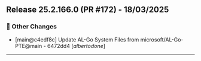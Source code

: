 ## Release 25.2.166.0 (PR #172) - 18/03/2025
### 🔧 Other Changes
  * [main@c4edf8c] Update AL-Go System Files from microsoft/AL-Go-PTE@main - 6472dd4 [*albertodone*]

---

